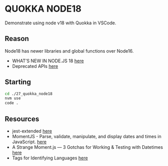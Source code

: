 # QUOKKA NODE18

Demonstrate using node v18 with Quokka in VSCode.

## Reason

Node18 has newer libraries and global functions over Node16.  

* WHAT’S NEW IN NODE.JS 18 [here](https://www.nearform.com/blog/whats-new-in-node-js-18/)
* Deprecated APIs [here](https://nodejs.org/docs/latest-v18.x/api/deprecations.html)  

## Starting

```sh
cd ./27_quokka_node18
nvm use
code .
```

## Resources

* jest-extended [here](https://jest-extended.jestcommunity.dev/docs/)
* MomentJS - Parse, validate, manipulate, and display dates and times in JavaScript. [here](https://momentjs.com)
* A Strange Moment.js — 3 Gotchas for Working & Testing with Datetimes [here](https://blog.esteetey.dev/a-strange-momentjs-3-gotchas-for-working-and-testing-with-datetimes)
* Tags for Identifying Languages [here](https://datatracker.ietf.org/doc/html/rfc5646)